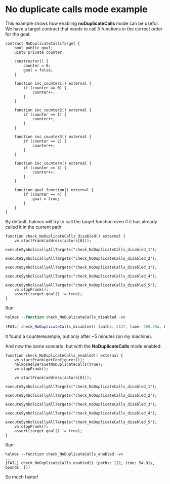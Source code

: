 # No duplicate calls mode example
This example shows how enabling **noDuplicateCalls** mode can be useful. We have a target contract that needs to call 5 functions in the correct order for the goal:
```solidity
contract NoDuplicateCallsTarget {
    bool public goal;
    uint8 private counter;

    constructor() {
        counter = 0;
        goal = false;
    }

    function inc_counter1() external {
        if (counter == 0) {
            counter++;
        }
    }

    function inc_counter2() external {
        if (counter == 1) {
            counter++;
        }
    }

    function inc_counter3() external {
        if (counter == 2) {
            counter++;
        }
    }

    function inc_counter4() external {
        if (counter == 3) {
            counter++;
        }
    }

    function goal_function() external {
        if (counter == 4) {
            goal = true;
        }
    }
}
```
By default, halmos will try to call the target function even if it has already called it in the current path:
```solidity
function check_NoDuplicateCalls_disabled() external {
    vm.startPrank(address(actors[0]));
    executeSymbolicallyAllTargets("check_NoDuplicateCalls_disabled_1");
    executeSymbolicallyAllTargets("check_NoDuplicateCalls_disabled_2");
    executeSymbolicallyAllTargets("check_NoDuplicateCalls_disabled_3");
    executeSymbolicallyAllTargets("check_NoDuplicateCalls_disabled_4");
    executeSymbolicallyAllTargets("check_NoDuplicateCalls_disabled_5");
    vm.stopPrank();
    assert(target.goal() != true);
}
```
Run:
```javascript
halmos --function check_NoDuplicateCalls_disabled -vv
...
[FAIL] check_NoDuplicateCalls_disabled() (paths: 3127, time: 269.35s, bounds: [])
```
It found a counterexample, but only after ~5 minutes (on my machine).

And now the same scenario, but with the **NoDuplicateCalls** mode enabled:
```solidity
function check_NoDuplicateCalls_enabled() external {
    vm.startPrank(getConfigurer());
    halmosHelpersSetNoDuplicateCalls(true);
    vm.stopPrank();

    vm.startPrank(address(actors[0]));
    executeSymbolicallyAllTargets("check_NoDuplicateCalls_disabled_1");
    executeSymbolicallyAllTargets("check_NoDuplicateCalls_disabled_2");
    executeSymbolicallyAllTargets("check_NoDuplicateCalls_disabled_3");
    executeSymbolicallyAllTargets("check_NoDuplicateCalls_disabled_4");
    executeSymbolicallyAllTargets("check_NoDuplicateCalls_disabled_5");
    vm.stopPrank();
    assert(target.goal() != true);
}
```
Run:
```solidity
halmos --function check_NoDuplicateCalls_enabled -vv
...
[FAIL] check_NoDuplicateCalls_enabled() (paths: 122, time: 54.81s, bounds: [])
```
So much faster!
